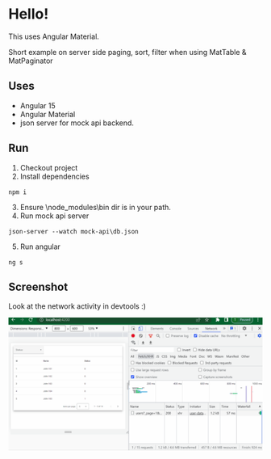 # Hello!
This uses Angular Material.

Short example on server side paging, sort, filter
when using MatTable & MatPaginator

## Uses
* Angular 15
* Angular Material
* json server for mock api backend.

## Run
1. Checkout project
2. Install dependencies
``` 
npm i
```
3. Ensure <project>\node_modules\bin dir is in your path.
4. Run mock api server 
```
json-server --watch mock-api\db.json
```
5. Run angular
```
ng s
```

## Screenshot

Look at the network activity in devtools :)

![](./img/screenshot.gif)
